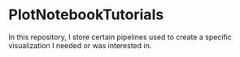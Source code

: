 # PlotNotebookTutorials
In this repository, I store certain pipelines used to create a specific visualization I needed or was interested in.

